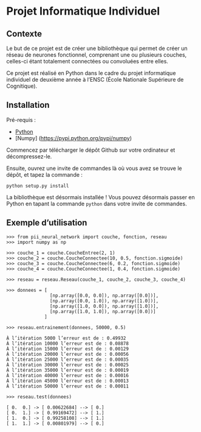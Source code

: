 # Projet Informatique Individuel

## Contexte

Le but de ce projet est de créer une bibliothèque
qui permet de créer un réseau de neurones fonctionnel,
comprenant une ou plusieurs couches, celles-ci étant
totalement connectées ou convoluées entre elles.

Ce projet est réalisé en Python dans le cadre du
projet informatique individuel de deuxième année
à l’ENSC (École Nationale Supérieure de Cognitique).

## Installation

Pré-requis :

- [Python](https://www.python.org/downloads/)
- [Numpy] (https://pypi.python.org/pypi/numpy)

Commencez par télécharger le dépôt Github
sur votre ordinateur et décompressez-le.

Ensuite, ouvrez une invite de commandes là où vous
avez se trouve le dépôt, et tapez la commande :

```
python setup.py install
```

La bibliothèque est désormais installée ! Vous pouvez
désormais passer en Python en tapant la commande `python`
dans votre invite de commandes.

## Exemple d’utilisation

```
>>> from pii_neural_network import couche, fonction, reseau
>>> import numpy as np

>>> couche_1 = couche.CoucheEntree(2, 1)
>>> couche_2 = couche.CoucheConnectee(10, 0.5, fonction.sigmoide)
>>> couche_3 = couche.CoucheConnectee(6, 0.2, fonction.sigmoide)
>>> couche_4 = couche.CoucheConnectee(1, 0.4, fonction.sigmoide)

>>> reseau = reseau.Reseau(couche_1, couche_2, couche_3, couche_4)

>>> donnees = [
                [np.array([0.0, 0.0]), np.array([0.0])],
                [np.array([0.0, 1.0]), np.array([1.0])],
                [np.array([1.0, 0.0]), np.array([1.0])],
                [np.array([1.0, 1.0]), np.array([0.0])]
              ]

>>> reseau.entrainement(donnees, 50000, 0.5)

À l’itération 5000 l’erreur est de : 0.49932
À l’itération 10000 l’erreur est de : 0.08878
À l’itération 15000 l’erreur est de : 0.00129
À l’itération 20000 l’erreur est de : 0.00056
À l’itération 25000 l’erreur est de : 0.00035
À l’itération 30000 l’erreur est de : 0.00025
À l’itération 35000 l’erreur est de : 0.00019
À l’itération 40000 l’erreur est de : 0.00016
À l’itération 45000 l’erreur est de : 0.00013
À l’itération 50000 l’erreur est de : 0.00011

>>> reseau.test(donnees)

[ 0.  0.] -> [ 0.00622684] --> [ 0.]
[ 0.  1.] -> [ 0.99169472] --> [ 1.]
[ 1.  0.] -> [ 0.99258108] --> [ 1.]
[ 1.  1.] -> [ 0.00801979] --> [ 0.]
```
